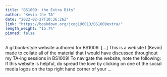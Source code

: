 ```yaml
---
title: "BS1009: the Extra Bits"
author: "Kevin the TA"
date: "2022-02-27T10:36:26Z"
link: "https://bookdown.org/jcog196013/BS1009extra/"
length_weight: "15.7%"
pinned: false
---
```


A gitbook-style website authored for BS1009. [...] This is a website I (Kevin) made to collate all of the material that I would have discussed throughout my TA-ing sessions in BS1009! To navigate the website, note the following: If this website is helpful, do spread the love by clicking on one of the social media logos on the top right hand corner of your ...
